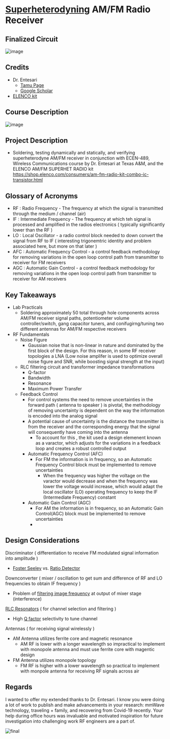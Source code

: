 # [Superheterodyning](https://en.wikipedia.org/wiki/Superheterodyne_receiver) AM/FM Radio Receiver 

## Finalized Circuit
![image](https://user-images.githubusercontent.com/61887299/236638341-f4ba2f65-112b-481f-ba2a-865e8f8638f5.png)



## Credits
- Dr. Entesari
  - [Tamu Page](https://engineering.tamu.edu/electrical/profiles/kentesari.html)
  - [Google Scholar](https://scholar.google.com/citations?user=_ZYmEFEAAAAJ&hl)
- [ELENCO kit](https://shop.elenco.com/consumers/am-fm-radio-kit-combo-ic-transistor.html)

## Course Description

![image](https://user-images.githubusercontent.com/61887299/236608637-a8c97562-3681-472e-aec6-9c9105861309.png)


## Project Description
- Soldering, testing dynamically and statically, and verifying superheterodyne AM/FM receiver in conjunction with ECEN-489, Wireless Communications course by Dr. Entesari at Texas A&amp;M, and  the ELENCO AM/FM SUPERHET RADIO kit https://shop.elenco.com/consumers/am-fm-radio-kit-combo-ic-transistor.html 

## Glossary of Acronyms
- RF : Radio Frequency - The frequency at which the signal is transmitted through the medium / channel (air)
- IF : Intermediate Frequency - The frequency at which teh signal is processed and amplified in the radios electronics ( typically significantly lower than the RF )
- LO : Local Oscillator - a radio control block needed to down convert the signal from RF to IF ( interesting trigonemtric identity and problem associated here, but more on that later )
- AFC : Automatic Frequency Control - a control feedback methodology for removing variations in the open loop control path from transmitter to receiver for FM receivers
- AGC : Automatic Gain Control - a control feedback methodology for removing variations in the open loop control path from transmitter to receiver for AM receivers

## Key Takeaways 
- Lab Practicals
  - Soldering approximately 50 total through hole components across AM/FM receiver signal paths, potentiometer volume controller/switch, gang capacitor tuners, and conifugirng/tuning two different antennas for AM/FM respective receivers
- RF Fundamentals
  - Noise Figure
    - Gaussian noise that is non-linear in nature and dominated by the first block of the design. For this reason, in some RF receiver topologies a LNA (Low noise amplifer is used to optimize overall noise figure and SNR, while boosting signal strength at the input)
  - RLC filtering circuit and transformer impedance transformations
    - Q-factor
    - Bandwidth
    - Resonance
    - Maximum Power Transfer
  - Feedback Control
    - For control systems the need to remove uncertainties in the forward path ( antenna to speaker ) is pivotal, the methodology of removing uncertainty is dependent on the way the information is encoded into the analog signal
    - A potential cause of uncertainty is the distance the transmitter is from the receiver and the corresponding energy that the signal will consequently have coming into the antenna
      - To account for this , the kit used a design elemenent known as a varactor, which adjusts for the variations in a feedback loop and creates a robust controlled output
    - Automatic Frequency Control (AFC)
      - For FM the information is in frequency, so an Automatic Frequency Control block must be implemented to remove uncertainties
          - When the frequency was higher the voltage on the varactor would decrease and when the frequency was lower the voltage would increase, which would adapt the local oscillator (LO) operating frequency to keep the IF (Intermediate Frequency) constant
    - Automatic Gain Control (AGC)
      - For AM the information is in frequency, so an Automatic Gain Control(AGC) block must be implemented to remove uncertainties
      - 
  
## Design Considerations

Discriminator ( differentiation to receive FM modulated signal information into amplitude )
- [Foster Seeley](https://en.wikipedia.org/wiki/Foster%E2%80%93Seeley_discriminator) vs. [Ratio Detector](https://en.wikipedia.org/wiki/Ratio_detector)


Downconverter ( mixer / oscillation to get sum and difference of RF and LO frequencies to obtain IF frequency )
- Problem of [filtering image frequency](https://en.wikipedia.org/?title=Image_frequency&redirect=no) at output of mixer stage (interference)


[RLC Resonators](https://en.wikipedia.org/wiki/RLC_circuit) ( for channel selection and filtering )
-   High [Q factor](https://en.wikipedia.org/wiki/Q_factor) selectivity to tune channel 


Antennas ( for receiving signal wirelessly )
- AM Antenna utilizes ferrite core and magnetic resonance  
  - AM RF is lower with a longer wavelength so impractical to implement with monopole antenna and must use ferrite core with magentic design
- FM Antenna utilizes monopole topology
  - FM RF is higher with a lower wavelength so practical to implement with monpole antenna for receiving RF signals across air
  
## Regards

I wanted to offer my extended thanks to Dr. Entesari. I know you were doing a lot of work to publish and make advancements in your research: mmWave technology, traveling + family, and recovering from Covid-19 recently. Your help during office hours was invaluable and motivated inspiration for future investigation into challenging work RF engineers are a part of.

![final](https://user-images.githubusercontent.com/61887299/236639110-32417956-10d4-471c-b96b-f9c91d926950.jpg)

  
  
